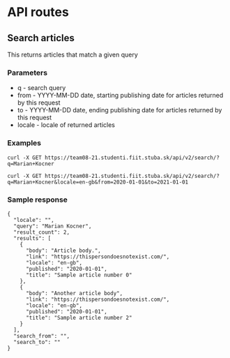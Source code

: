 # API routes


## Search articles
This returns articles that match a given query

### Parameters

* q - search query
* from - YYYY-MM-DD date, starting publishing date for articles returned by this request
* to - YYYY-MM-DD date, ending publishing date for articles returned by this request
* locale - locale of returned articles

### Examples

```
curl -X GET https://team08-21.studenti.fiit.stuba.sk/api/v2/search/?q=Marian+Kocner
```
```
curl -X GET https://team08-21.studenti.fiit.stuba.sk/api/v2/search/?q=Marian+Kocner&locale=en-gb&from=2020-01-01&to=2021-01-01
```

### Sample response

```
{
  "locale": "",
  "query": "Marian Kocner",
  "result_count": 2,
  "results": [
    {
      "body": "Article body.",
      "link": "https://thispersondoesnotexist.com/",
      "locale": "en-gb",
      "published": "2020-01-01",
      "title": "Sample article number 0"
    },
    {
      "body": "Another article body",
      "link": "https://thispersondoesnotexist.com/",
      "locale": "en-gb",
      "published": "2020-01-01",
      "title": "Sample article number 2"
    }
  ],
  "search_from": "",
  "search_to": ""
}
```